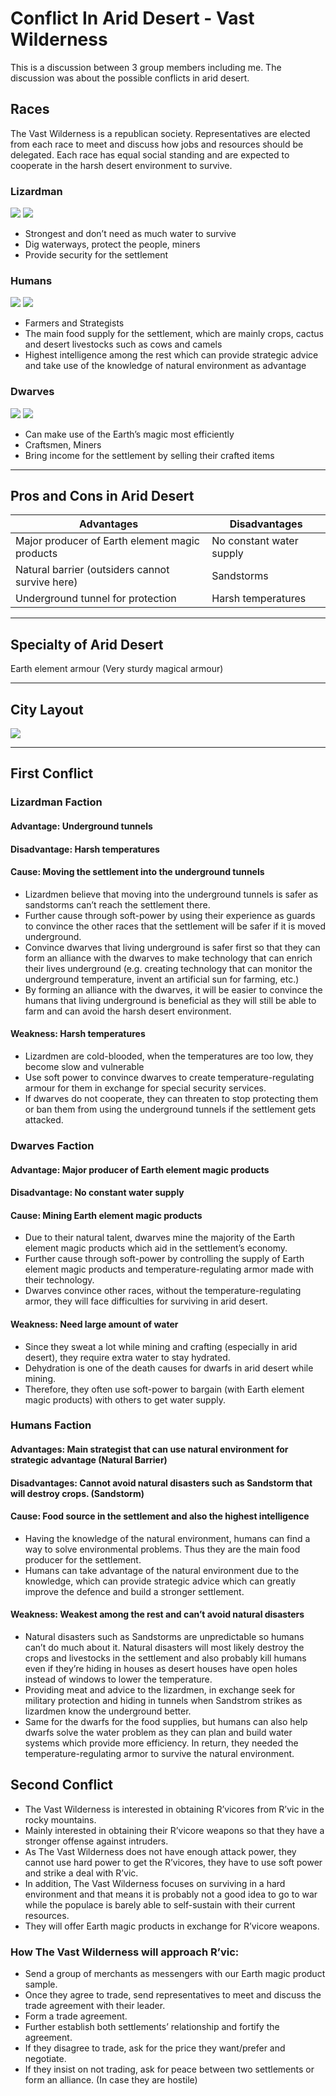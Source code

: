 # Conflict In Arid Desert - Vast Wilderness

This is a discussion between 3 group members including me. The discussion was about the possible conflicts in arid desert.

## Races

The Vast Wilderness is a republican society. Representatives are elected from each race to meet and discuss how jobs and resources should be delegated. Each race has equal social standing and are expected to cooperate in the harsh desert environment to survive.

### Lizardman

<img src="https://raw.githubusercontent.com/FJinn/fjinn.github.io/master/Experiences/Design/GameWorldCreation/Images/Lizardman01.jpg?raw=true"/>

<img src="https://raw.githubusercontent.com/FJinn/fjinn.github.io/master/Experiences/Design/GameWorldCreation/Images/Lizardman02.jpg?raw=true"/>

- Strongest and don’t need as much water to survive
- Dig waterways, protect the people, miners
- Provide security for the settlement

### Humans

<img src="https://raw.githubusercontent.com/FJinn/fjinn.github.io/master/Experiences/Design/GameWorldCreation/Images/Human01.png?raw=true"/>

<img src="https://raw.githubusercontent.com/FJinn/fjinn.github.io/master/Experiences/Design/GameWorldCreation/Images/Human01.png?raw=true"/>

- Farmers and Strategists
- The main food supply for the settlement, which are mainly crops, cactus and desert livestocks such as cows and camels
- Highest intelligence among the rest which can provide strategic advice and take use of the knowledge of natural environment as advantage

### Dwarves

<img src="https://raw.githubusercontent.com/FJinn/fjinn.github.io/master/Experiences/Design/GameWorldCreation/Images/Dwarf01.png?raw=true"/>

<img src="https://raw.githubusercontent.com/FJinn/fjinn.github.io/master/Experiences/Design/GameWorldCreation/Images/Dwarf01.png?raw=true"/>

- Can make use of the Earth’s magic most efficiently
- Craftsmen, Miners
- Bring income for the settlement by selling their crafted items

---

## Pros and Cons in Arid Desert

|  Advantages                                     | Disadvantages            |
| ----------------------------------------------- | ------------------------ |
| Major producer of Earth element magic products  | No constant water supply |
| Natural barrier (outsiders cannot survive here) | Sandstorms               |
| Underground tunnel for protection               | Harsh temperatures       |

---

## Specialty of Arid Desert

Earth element armour (Very sturdy magical armour)

---

## City Layout

<img src="https://raw.githubusercontent.com/FJinn/fjinn.github.io/master/Experiences/Design/GameWorldCreation/Images/CityLayout.png?raw=true"/>

---

## First Conflict

### Lizardman Faction

#### Advantage: Underground tunnels

#### Disadvantage: Harsh temperatures

#### Cause: Moving the settlement into the underground tunnels

- Lizardmen believe that moving into the underground tunnels is safer as sandstorms can’t reach the settlement there.
- Further cause through soft-power by using their experience as guards to convince the other races that the settlement will be safer if it is moved underground.
- Convince dwarves that living underground is safer first so that they can form an alliance with the dwarves to make technology that can enrich their lives underground (e.g. creating technology that can monitor the underground temperature, invent an artificial sun for farming, etc.)
- By forming an alliance with the dwarves, it will be easier to convince the humans that living underground is beneficial as they will still be able to farm and can avoid the harsh desert environment.

#### Weakness: Harsh temperatures

- Lizardmen are cold-blooded, when the temperatures are too low, they become slow and vulnerable
- Use soft power to convince dwarves to create temperature-regulating armour for them in exchange for special security services.
- If dwarves do not cooperate, they can threaten to stop protecting them or ban them from using the underground tunnels if the settlement gets attacked.

### Dwarves Faction

#### Advantage: Major producer of Earth element magic products

#### Disadvantage: No constant water supply

#### Cause: Mining Earth element magic products

- Due to their natural talent, dwarves mine the majority of the Earth element magic products which aid in the settlement’s economy.
- Further cause through soft-power by controlling the supply of Earth element magic products and temperature-regulating armor made with their technology.
- Dwarves convince other races, without the temperature-regulating armor, they will face difficulties for surviving in arid desert.

#### Weakness: Need large amount of water

- Since they sweat a lot while mining and crafting (especially in arid desert), they require extra water to stay hydrated.
- Dehydration is one of the death causes for dwarfs in arid desert while mining.
- Therefore, they often use soft-power to bargain (with Earth element magic products) with others to get water supply.

### Humans Faction

#### Advantages: Main strategist that can use natural environment for strategic advantage (Natural Barrier)

#### Disadvantages: Cannot avoid natural disasters such as Sandstorm that will destroy crops. (Sandstorm)

#### Cause: Food source in the settlement and also the highest intelligence

- Having the knowledge of the natural environment, humans can find a way to solve environmental problems. Thus they are the main food producer for the settlement.
- Humans can take advantage of the natural environment due to the knowledge, which can provide strategic advice which can greatly improve the defence and build a stronger settlement.

#### Weakness: Weakest among the rest and can’t avoid natural disasters

- Natural disasters such as Sandstorms are unpredictable so humans can’t do much about it. Natural disasters will most likely destroy the crops and livestocks in the settlement and also probably kill humans even if they’re hiding in houses as desert houses have open holes instead of windows to lower the temperature.
- Providing meat and advice to the lizardmen, in exchange seek for military protection and hiding in tunnels when Sandstrom strikes as lizardmen know the underground better.
- Same for the dwarfs for the food supplies, but humans can also help dwarfs solve the water problem as they can plan and build water systems which provide more efficiency. In return, they needed the temperature-regulating armor to survive the natural environment.

## Second Conflict

- The Vast Wilderness is interested in obtaining R’vicores from R’vic in the rocky mountains.
- Mainly interested in obtaining their R’vicore weapons so that they have a stronger offense against intruders.
- As The Vast Wilderness does not have enough attack power, they cannot use hard power to get the R’vicores, they have to use soft power and strike a deal with R’vic.
- In addition, The Vast Wilderness focuses on surviving in a hard environment and that means it is probably not a good idea to go to war while the populace is barely able to self-sustain with their current resources.
- They will offer Earth magic products in exchange for R’vicore weapons.

### How The Vast Wilderness will approach R’vic:

- Send a group of merchants as messengers with our Earth magic product sample.
- Once they agree to trade, send representatives to meet and discuss the trade agreement with their leader.
- Form a trade agreement.
- Further establish both settlements’ relationship and fortify the agreement.
- If they disagree to trade, ask for the price they want/prefer and negotiate.
- If they insist on not trading, ask for peace between two settlements or form an alliance. (In case they are hostile)
